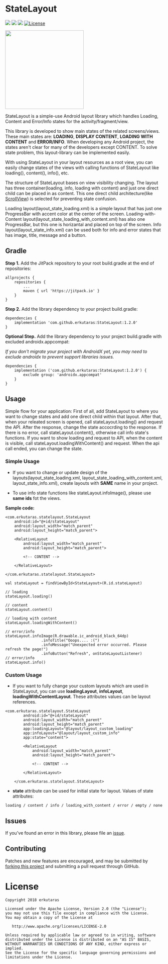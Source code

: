 # StateLayout
[![](https://jitpack.io/v/erkutaras/StateLayout.svg)](https://jitpack.io/#erkutaras/StateLayout)
[![](https://img.shields.io/badge/build%20for-android-green.svg)](https://www.android.com)
[![](https://img.shields.io/badge/made%20with-kotlin-blue.svg)](https://kotlinlang.org)
[![License](https://img.shields.io/badge/License-Apache%202.0-blue.svg)](https://opensource.org/licenses/Apache-2.0)

<img src="https://raw.githubusercontent.com/erkutaras/StateLayout/develop/gifs/statelayout.gif" width="250">

StateLayout is a simple-use Android layout library which handles Loading, Content and Error/Info states for the activity/fragment/view. 

This library is developed to show main states of the related screens/views. These main states are: **LOADING**, **DISPLAY CONTENT**, **LOADING WITH CONTENT** and **ERROR/INFO**. When developing any Android project, the states aren't clear for many of the developers except CONTENT. To solve state problem, this layout-library can be implemented easily. 

With using StateLayout in your layout resources as a root view, you can easily change states of the views with calling functions of StateLayout like loading(), content(), info(), etc.

The structure of StateLayout bases on view visibility changing. The layout has three container(loading, info, loading with content) and just one direct child can be placed in as content. This one direct child architecture(like [ScrollView][3]) is selected for preventing state confusion.

Loading layout(layout_state_loading.xml) is a simple layout that has just one ProgressBar with accent color at the center of the screen. Loading-with-Content layout(layout_state_loading_with_content.xml) has also one ProgressBar, but this one is horizantal and placed on top of the screen. Info layout(layout_state_info.xml) can be used both for info and error states that has image, title, message and a button.

## Gradle

**Step 1.** Add the JitPack repository to your root build.gradle at the end of repositories:
```
allprojects {
    repositories {
        ...
        maven { url 'https://jitpack.io' }
    }
}
```

**Step 2.** Add the library dependency to your project build.gradle:
```
dependencies {
    implementation 'com.github.erkutaras:StateLayout:1.2.0'
}
```

**Optional Step.** Add the library dependency to your project build.gradle with excluded androidx.appcompat:

_If you don't migrate your project with AndroidX yet, you may need to exclude androidx to prevent support libraries issues._

```
dependencies {
    implementation ('com.github.erkutaras:StateLayout:1.2.0') {
        exclude group: 'androidx.appcompat'
    }
}
```

## Usage

Simple flow for your application: First of all, add StateLayout to where you want to change states and add one direct child within that layout. After that, when your releated screen is opened, call stateLayout.loading() and request the API. After the response, change the state accocrding to the response. If there is no error, call stateLayout.content(), otherwise call info state's functions. If you want to show loading and request to API, when the content is visible, call stateLayout.loadingWithContent() and request. When the api call ended, you can change the state. 

### Simple Usage
- If you want to change or update design of the layouts(layout_state_loading.xml, layout_state_loading_with_content.xml, layout_state_info.xml), create layouts with **SAME** name in your project. 

- To use info state functions like stateLayout.infoImage(), please use **same ids** fot the views.

**Sample code:**
```
<com.erkutaras.statelayout.StateLayout
    android:id="@+id/stateLayout"
    android:layout_width="match_parent"
    android:layout_height="match_parent">

    <RelativeLayout
        android:layout_width="match_parent"
        android:layout_height="match_parent">
        
        <!-- CONTENT -->
        
    </RelativeLayout>

</com.erkutaras.statelayout.StateLayout>
```   
```
val stateLayout = findViewById<StateLayout>(R.id.stateLayout)
        
// loading 
stateLayout.loading()
        
// content 
stateLayout.content()
        
// loading with content
stateLayout.loadingWithContent()
        
// error/info
stateLayout.infoImage(R.drawable.ic_android_black_64dp)
                .infoTitle("Ooops.... :(")
                .infoMessage("Unexpected error occurred. Please refresh the page!")
                .infoButton("Refresh", onStateLayoutListener)
// error/info 
stateLayout.info()
``` 

### Custom Usage
- If you want to fully change your custom layouts which are used in StateLayout, you can use **loadingLayout**, **infoLayout**, **loadingWithContentLayout**. These attributes values can be layout references.

``` 
<com.erkutaras.statelayout.StateLayout
        android:id="@+id/stateLayout"
        android:layout_width="match_parent"
        android:layout_height="match_parent"
        app:loadingLayout="@layout/layout_custom_loading"
        app:infoLayout="@layout/layout_custom_info"
        app:state="content">

        <RelativeLayout
            android:layout_width="match_parent"
            android:layout_height="match_parent">

            <!-- CONTENT -->

        </RelativeLayout>

    </com.erkutaras.statelayout.StateLayout>
``` 
- **state** attribute can be used for initial state for layout. Values of state attributes: 
```
loading / content / info / loading_with_content / error / empty / none
```

## Issues

If you've found an error in this library, please file an [issue][1].

## Contributing

Patches and new features are encouraged, and may be submitted by [forking this project][2] and submitting a pull request through GitHub. 

[1]: https://github.com/erkutaras/StateLayout/issues
[2]: https://github.com/erkutaras/StateLayout/fork
[3]: https://developer.android.com/reference/android/widget/ScrollView


# License

    Copyright 2018 erkutaras

    Licensed under the Apache License, Version 2.0 (the "License");
    you may not use this file except in compliance with the License.
    You may obtain a copy of the License at

       http://www.apache.org/licenses/LICENSE-2.0

    Unless required by applicable law or agreed to in writing, software
    distributed under the License is distributed on an "AS IS" BASIS,
    WITHOUT WARRANTIES OR CONDITIONS OF ANY KIND, either express or implied.
    See the License for the specific language governing permissions and
    limitations under the License.
